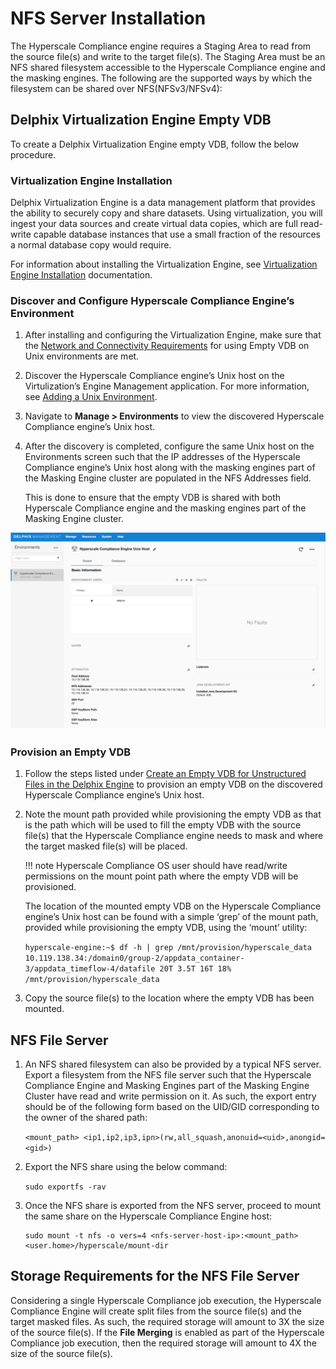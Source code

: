 # NFS Server Installation

The Hyperscale Compliance engine requires a Staging Area to read from the source file(s) and write to the target file(s). The Staging Area must be an NFS shared filesystem accessible to the Hyperscale Compliance engine and the masking engines. The following are the supported ways by which the filesystem can be shared over NFS(NFSv3/NFSv4):

## Delphix Virtualization Engine Empty VDB

To create a Delphix Virtualization Engine empty VDB, follow the below procedure.

### Virtualization Engine Installation​

Delphix Virtualization Engine is a data management platform that provides the ability to securely copy and share datasets. Using virtualization, you will ingest your data sources and create virtual data copies, which are full read-write capable database instances that use a small fraction of the resources a normal database copy would require.

For information about installing the Virtualization Engine, see [Virtualization Engine Installation](https://docs.delphix.com/docs/deployment) documentation.

### Discover and Configure Hyperscale Compliance Engine’s Environment

1. After installing and configuring the Virtualization Engine, make sure that the [Network and Connectivity Requirements](https://docs.delphix.com/docs/datasets/unstructured-files-and-app-data/unstructured-files-environment-requirements/unstructured-files-on-unix-environments/network-and-connectivity-requirements-for-unix-environments) for using Empty VDB on Unix environments are met.
2. Discover the Hyperscale Compliance engine’s Unix host on the Virtulization’s Engine Management application. For more information, see [Adding a Unix Environment](https://docs.delphix.com/docs/datasets/unstructured-files-and-app-data/unstructured-files-environment-requirements/unstructured-files-on-unix-environments/adding-a-unix-environment).
3. Navigate to **Manage > Environments** to view the discovered Hyperscale Compliance engine’s Unix host.
4. After the discovery is completed, configure the same Unix host on the Environments screen such that the IP addresses of the Hyperscale Compliance engine’s Unix host along with the masking engines part of the Masking Engine cluster are populated in the NFS Addresses field.

    This is done to ensure that the empty VDB is shared with both Hyperscale Compliance engine and the masking engines part of the Masking Engine cluster.

![](../media/configure_hyperscale_compliance_engine_environment.png)    

### Provision an Empty VDB

1. Follow the steps listed under [Create an Empty VDB for Unstructured Files in the Delphix Engine](https://docs.delphix.com/docs/datasets/unstructured-files-and-app-data/create-an-empty-vdb-for-unstructured-files-in-the-delphix-engine) to provision an empty VDB on the discovered Hyperscale Compliance engine’s Unix host.
2. Note the mount path provided while provisioning the empty VDB as that is the path which will be used to fill the empty VDB with the source file(s) that the Hyperscale Compliance engine needs to mask and where the target masked file(s) will be placed.

    !!! note
        Hyperscale Compliance OS user should have read/write permissions on the mount point path where the empty VDB will be provisioned.

    The location of the mounted empty VDB on the Hyperscale Compliance engine’s Unix host can be found with a simple ‘grep’ of the mount path, provided while provisioning the empty VDB, using the ‘mount’ utility:

    `hyperscale-engine:~$ df -h | grep /mnt/provision/hyperscale_data 10.119.138.34:/domain0/group-2/appdata_container-3/appdata_timeflow-4/datafile 20T 3.5T 16T 18% /mnt/provision/hyperscale_data`

3. Copy the source file(s) to the location where the empty VDB has been mounted.

## NFS File Server

1. An NFS shared filesystem can also be provided by a typical NFS server. Export a filesystem from the NFS file server such that the Hyperscale Compliance Engine and Masking Engines part of the Masking Engine Cluster have read and write permission on it. As such, the export entry should be of the following form based on the UID/GID corresponding to the owner of the shared path:

    ``<mount_path> <ip1,ip2,ip3,ipn>(rw,all_squash,anonuid=<uid>,anongid=<gid>)``

2. Export the NFS share using the below command:

    `sudo exportfs -rav`

3. Once the NFS share is exported from the NFS server, proceed to mount the same share on the Hyperscale Compliance Engine host:

    ```
    sudo mount -t nfs -o vers=4 <nfs-server-host-ip>:<mount_path>
    <user.home>/hyperscale/mount-dir
    ```

## Storage Requirements for the NFS File Server

Considering a single Hyperscale Compliance job execution, the Hyperscale Compliance Engine will create split files from the source file(s) and the target masked files. As such, the required storage will amount to 3X the size of the source file(s).
If the **File Merging** is enabled as part of the Hyperscale Compliance job execution, then the required storage will amount to 4X the size of the source file(s).
